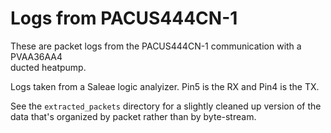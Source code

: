 # Logs from PACUS444CN-1

These are packet logs from the PACUS444CN-1 communication with a PVAA36AA4	
ducted heatpump.

Logs taken from a Saleae logic analyizer. Pin5 is the RX and Pin4 is the TX.

See the `extracted_packets` directory for a slightly cleaned up version of
the data that's organized by packet rather than by byte-stream.

